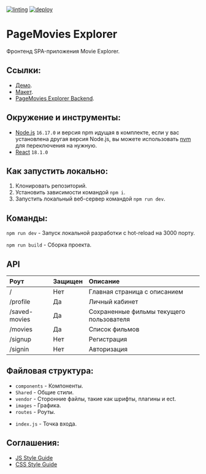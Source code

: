 [![linting](https://github.com/KazakovAS/movies-explorer-frontend/actions/workflows/linting.yml/badge.svg)](https://github.com/KazakovAS/movies-explorer-frontend/actions/workflows/linting.yml)
[![deploy](https://github.com/KazakovAS/movies-explorer-frontend/actions/workflows/deploy.yml/badge.svg)](https://github.com/KazakovAS/movies-explorer-frontend/actions/workflows/deploy.yml)

# PageMovies Explorer

Фронтенд SPA-приложения Movie Explorer.

## Ссылки:

-   [Демо](https://lerush.nomoredomains.sbs).
-   [Макет](https://www.figma.com/file/qDwSTl3buKJ24gYRk4oOzw/Diploma-(Copy)?node-id=891%3A3857).
-   [PageMovies Explorer Backend](https://github.com/KazakovAS/movies-explorer-api).

## Окружение и инструменты:

-   [Node.js](https://nodejs.org/en/) `16.17.0` и версия npm идущая в комплекте, если у вас установлена другая версия Node.js, вы можете использовать [nvm](https://github.com/nvm-sh/nvm) для переключения на нужную.
-   [React](https://ru.reactjs.org/) `18.1.0`

## Как запустить локально:

1. Клонировать репозиторий.
2. Установить зависимости командой `npm i`.
3. Запустить локальный веб-сервер командой `npm run dev`.

## Команды:

`npm run dev` - Запуск локальной разработки с hot-reload на 3000 порту.

`npm run build` - Сборка проекта.

[comment]: <> (`npm run deploy` - Деплой на прод.)

[comment]: <> (`npm run editorconfig` - Линтинг файлов согласно editorconfig.)

[comment]: <> (`npm run eslint` - Линтинг javascript.)

[comment]: <> (`npm run lint` - Линтинг всех видов.)

[comment]: <> (`npm run test` - Прогнать unit-тесты.)

## API

| Роут        | Защищен | Описание                                                                                                                                |
| :---------- | :------ | :-------------------------------------------------------------------------------------------------------------------------------------- |
| /   | Нет      | Главная страница с описанием                                                                             |
| /profile   | Да      | Личный кабинет                                                                              |
| /saved-movies   | Да      | Сохраненные фильмы текущего пользователя                                                                              |
| /movies | Да      | Список фильмов                                                                                                       |
| /signup     | Нет     | Регистрация                                                                     |
| /signin     | Нет     | Авторизация                                                 |

## Файловая структура:

-   `components` - Компоненты.
-   `Shared` - Общие стили.
-   `vendor` - Сторонние файлы, такие как шрифты, плагины и ect.
-   `images` - Графика.
-   `routes` - Роуты.

[comment]: <> (-   `utils` - Утилитарные функции и глобальные константы.)
-   `index.js` - Точка входа.

## Соглашения:

-   [JS Style Guide](https://github.com/airbnb/javascript)
-   [CSS Style Guide](https://github.com/airbnb/css)
